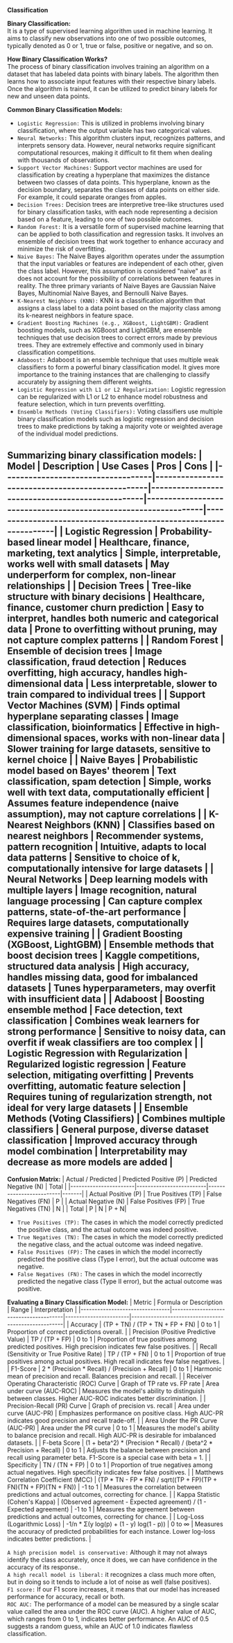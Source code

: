 **Classification**<br/>

**Binary Classification:**<br/>
It is a type of supervised learning algorithm used in machine learning. It aims to classify new observations into one of two possible outcomes, typically denoted as 0 or 1, true or false, positive or negative, and so on.

**How Binary Classification Works?**<br/>The process of binary classification involves training an algorithm on a dataset that has labeled data points with binary labels. The algorithm then learns how to associate input features with their respective binary labels. Once the algorithm is trained, it can be utilized to predict binary labels for new and unseen data points.

**Common Binary Classification Models:**<br/>
- `Logistic Regression:` This is utilized in problems involving binary classification, where the output variable has two categorical values.
- `Neural Networks:` This algorithm clusters input, recognizes patterns, and interprets sensory data. However, neural networks require significant computational resources, making it difficult to fit them when dealing with thousands of observations.
 - `Support Vector Machines:` Support vector machines are used for classification by creating a hyperplane that maximizes the distance between two classes of data points. This hyperplane, known as the decision boundary, separates the classes of data points on either side. For example, it could separate oranges from apples.
 - `Decision Trees:` Decision trees are interpretive tree-like structures used for binary classification tasks, with each node representing a decision based on a feature, leading to one of two possible outcomes.
- `Random Forest:` It is a versatile form of supervised machine learning that can be applied to both classification and regression tasks. It involves an ensemble of decision trees that work together to enhance accuracy and minimize the risk of overfitting.
- `Naive Bayes:` The Naive Bayes algorithm operates under the assumption that the input variables or features are independent of each other, given the class label. However, this assumption is considered "naive" as it does not account for the possibility of correlations between features in reality. The three primary variants of Naive Bayes are Gaussian Naive Bayes, Multinomial Naive Bayes, and Bernoulli Naive Bayes.
- `K-Nearest Neighbors (KNN):` KNN is a classification algorithm that assigns a class label to a data point based on the majority class among its k-nearest neighbors in feature space.
- `Gradient Boosting Machines (e.g., XGBoost, LightGBM):` Gradient boosting models, such as XGBoost and LightGBM, are ensemble techniques that use decision trees to correct errors made by previous trees. They are extremely effective and commonly used in binary classification competitions.
- `Adaboost:` Adaboost is an ensemble technique that uses multiple weak classifiers to form a powerful binary classification model. It gives more importance to the training instances that are challenging to classify accurately by assigning them different weights.
- `Logistic Regression with L1 or L2 Regularization:` Logistic regression can be regularized with L1 or L2 to enhance model robustness and feature selection, which in turn prevents overfitting.
- `Ensemble Methods (Voting Classifiers):` Voting classifiers use multiple binary classification models such as logistic regression and decision trees to make predictions by taking a majority vote or weighted average of the individual model predictions.

**Summarizing binary classification models:**
| Model                             | Description                                     | Use Cases                                       | Pros                                                           | Cons                                                             |
|-----------------------------------|-------------------------------------------------|-------------------------------------------------|----------------------------------------------------------------|------------------------------------------------------------------|
| Logistic Regression               | Probability-based linear model                  | Healthcare, finance, marketing, text analytics  | Simple, interpretable, works well with small datasets          | May underperform for complex, non-linear relationships             |
| Decision Trees                    | Tree-like structure with binary decisions      | Healthcare, finance, customer churn prediction | Easy to interpret, handles both numeric and categorical data | Prone to overfitting without pruning, may not capture complex patterns |
| Random Forest                     | Ensemble of decision trees                     | Image classification, fraud detection          | Reduces overfitting, high accuracy, handles high-dimensional data | Less interpretable, slower to train compared to individual trees     |
| Support Vector Machines (SVM)     | Finds optimal hyperplane separating classes    | Image classification, bioinformatics          | Effective in high-dimensional spaces, works with non-linear data | Slower training for large datasets, sensitive to kernel choice        |
| Naive Bayes                       | Probabilistic model based on Bayes' theorem    | Text classification, spam detection           | Simple, works well with text data, computationally efficient    | Assumes feature independence (naive assumption), may not capture correlations |
| K-Nearest Neighbors (KNN)         | Classifies based on nearest neighbors         | Recommender systems, pattern recognition       | Intuitive, adapts to local data patterns                        | Sensitive to choice of k, computationally intensive for large datasets |
| Neural Networks                   | Deep learning models with multiple layers      | Image recognition, natural language processing | Can capture complex patterns, state-of-the-art performance      | Requires large datasets, computationally expensive training         |
| Gradient Boosting (XGBoost, LightGBM) | Ensemble methods that boost decision trees | Kaggle competitions, structured data analysis  | High accuracy, handles missing data, good for imbalanced datasets | Tunes hyperparameters, may overfit with insufficient data          |
| Adaboost                          | Boosting ensemble method                       | Face detection, text classification            | Combines weak learners for strong performance                  | Sensitive to noisy data, can overfit if weak classifiers are too complex |
| Logistic Regression with Regularization | Regularized logistic regression           | Feature selection, mitigating overfitting     | Prevents overfitting, automatic feature selection                | Requires tuning of regularization strength, not ideal for very large datasets |
| Ensemble Methods (Voting Classifiers) | Combines multiple classifiers            | General purpose, diverse dataset classification | Improved accuracy through model combination                   | Interpretability may decrease as more models are added              |
----
**Confusion Matrix:**
| Actual / Predicted   | Predicted Positive (P) | Predicted Negative (N) | Total |
|-----------------------|-------------------------|-------------------------|-------|
| Actual Positive (P)  | True Positives (TP)    | False Negatives (FN)   | P     |
| Actual Negative (N)  | False Positives (FP)   | True Negatives (TN)    | N     |
| Total                | P                      | N                      | P + N|

- `True Positives (TP):` The cases in which the model correctly predicted the positive class, and the actual outcome was indeed positive.
- `True Negatives (TN):` The cases in which the model correctly predicted the negative class, and the actual outcome was indeed negative.
- `False Positives (FP):` The cases in which the model incorrectly predicted the positive class (Type I error), but the actual outcome was negative.
- `False Negatives (FN):` The cases in which the model incorrectly predicted the negative class (Type II error), but the actual outcome was positive.

**Evaluating a Binary Classification Model:**
| Metric                         | Formula or Description                | Range                 | Interpretation                                      |
|--------------------------------|---------------------------------------|-----------------------|-----------------------------------------------------|
| Accuracy                        | (TP + TN) / (TP + TN + FP + FN)       | 0 to 1                | Proportion of correct predictions overall.         |
| Precision (Positive Predictive Value) | TP / (TP + FP)                      | 0 to 1                | Proportion of true positives among predicted positives. High precision indicates few false positives.        |
| Recall (Sensitivity or True Positive Rate) | TP / (TP + FN)                | 0 to 1                | Proportion of true positives among actual positives. High recall indicates few false negatives.            |
| F1-Score                        | 2 * (Precision * Recall) / (Precision + Recall) | 0 to 1                | Harmonic mean of precision and recall. Balances precision and recall. |
| Receiver Operating Characteristic (ROC) Curve | Graph of TP rate vs. FP rate       | Area under curve (AUC-ROC) | Measures the model's ability to distinguish between classes. Higher AUC-ROC indicates better discrimination. |
| Precision-Recall (PR) Curve     | Graph of precision vs. recall        | Area under curve (AUC-PR) | Emphasizes performance on positive class. High AUC-PR indicates good precision and recall trade-off.     |
| Area Under the PR Curve (AUC-PR) | Area under the PR curve           | 0 to 1                | Measures the model's ability to balance precision and recall. High AUC-PR is desirable for imbalanced datasets. |
| F-beta Score                    | (1 + beta^2) * (Precision * Recall) / (beta^2 * Precision + Recall) | 0 to 1          | Adjusts the balance between precision and recall using parameter beta. F1-Score is a special case with beta = 1. |
| Specificity                     | TN / (TN + FP)                      | 0 to 1                | Proportion of true negatives among actual negatives. High specificity indicates few false positives.    |
| Matthews Correlation Coefficient (MCC) | (TP * TN - FP * FN) / sqrt((TP + FP)(TP + FN)(TN + FP)(TN + FN)) | -1 to 1     | Measures the correlation between predictions and actual outcomes, correcting for chance.             |
| Kappa Statistic (Cohen's Kappa) | (Observed agreement - Expected agreement) / (1 - Expected agreement) | -1 to 1     | Measures the agreement between predictions and actual outcomes, correcting for chance.              |
| Log-Loss (Logarithmic Loss)    | -1/n * Σ(y log(p) + (1 - y) log(1 - p)) | 0 to ∞              | Measures the accuracy of predicted probabilities for each instance. Lower log-loss indicates better predictions. |

`A high precision model is conservative:` Although it may not always identify the class accurately, once it does, we can have confidence in the accuracy of its response..<br/>
`A high recall model is liberal:` it recognizes a class much more often, but in doing so it tends to include a lot of noise as well (false positives).<br/>
`F1 score:` If our F1 score increases, it means that our model has increased performance for accuracy, recall or both.<br/>
`ROC AUC:` The performance of a model can be measured by a single scalar value called the area under the ROC curve (AUC). A higher value of AUC, which ranges from 0 to 1, indicates better performance. An AUC of 0.5 suggests a random guess, while an AUC of 1.0 indicates flawless classification.